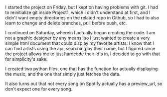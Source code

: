 I started the project on Friday, but I kept on having problems with git. I had to reinitialize git inside Project1, which I didn't understand at first,
and I didn't want empty directories on the related repo in Github, so I had to also learn to change and delete branches, pull before push, etc.

I continued on Saturday, wherein I actually began creating the code. I am not a graphic designer by any means, so I just wanted to create a very simple
html document that could display my favorite artists. I know that I can find artists using the api, searching by their name, but I figured since
the project allows me to just hardcode their id's in, I decided to go with that for simplicity's sake. 

I created two python files, one that has the function for actually displaying the music, and the one that simply just fetches the data. 

It also turns out that not every song on Spotify actually has a preview_url, so don't expect one for every song.